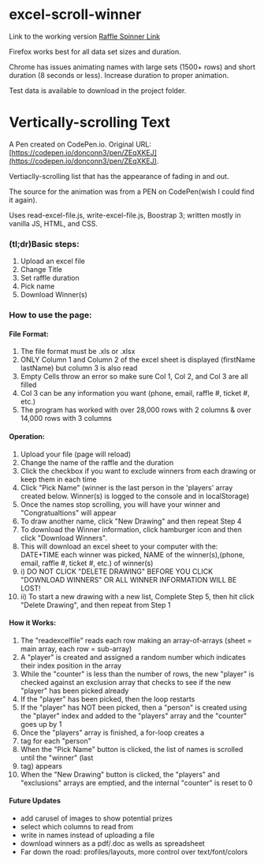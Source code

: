 # excel-scroll-winner
Link to the working version [Raffle Spinner Link](https://raffle-spinner.000webhostapp.com) 

Firefox works best for all data set sizes and duration.

Chrome has issues animating names with large sets (1500+ rows) and short duration (8 seconds or less). Increase duration to proper animation.

Test data is available to download in the project folder.

# Vertically-scrolling Text

A Pen created on CodePen.io. Original URL: [https://codepen.io/donconn3/pen/ZEqXKEJ](https://codepen.io/donconn3/pen/ZEqXKEJ).

Vertiaclly-scrolling list that has the appearance of fading in and out.

The source for the animation was from a PEN on CodePen(wish I could find it again).

Uses read-excel-file.js, write-excel-file.js, Boostrap 3; written mostly in vanilla JS, HTML, and CSS. 
<h3>(tl;dr)Basic steps:</h3>
<ol>
  <li>Upload an excel file</li>
 <li>Change Title</li>
 <li>Set raffle duration</li>
 <li>Pick name</li>
 <li>Download Winner(s) </li>
</ol>
  
<h3>How to use the page:</h3>
  <h4>File Format:</h4>
  <ol>
    <li>The file format must be .xls or .xlsx</li>
<li>ONLY Column 1 and Column 2 of the excel sheet is displayed (firstName lastName) but column 3 is also read
<li>Empty Cells throw an error so make sure Col 1, Col 2, and Col 3 are all filled
<li>Col 3 can be any information you want (phone, email, raffle #, ticket #, etc.)
<li>The program has worked with over 28,000 rows with 2 columns & over 14,000 rows with 3 columns
  </ol>
  <h4>Operation:</h4>
  <ol>
<li>Upload your file (page will reload)
  <li>Change the name of the raffle and the duration</li>
    <li>Click the checkbox if you want to exclude winners from each drawing or keep them in each time</li>
<li>Click "Pick Name" (winner is the last person in the 'players' array created below. Winner(s) is logged to the console and in localStorage)
<li>Once the names stop scrolling, you will have your winner and "Congratualtions" will appear
<li>To draw another name, click "New Drawing" and then repeat Step 4
<li>To download the Winner information, click hamburger icon and then click "Download Winners".
<li>This will download an excel sheet to your computer with the: DATE+TIME each winner was picked, NAME of the winner(s),(phone, email, raffle #, ticket #, etc.) of winner(s) 
<li>i) DO NOT CLICK "DELETE DRAWING" BEFORE YOU CLICK "DOWNLOAD WINNERS" OR ALL WINNER INFORMATION WILL BE LOST!</strong>
<li>ii) To start a new drawing with a new list, Complete Step 5, then hit click "Delete Drawing", and then repeat from Step 1
  </ol>

  <h4>How it Works:</h4>
  <ol>
<li>The "readexcelfile" reads each row making an array-of-arrays (sheet = main array, each row = sub-array)
<li>A "player" is created and assigned a random number which indicates their index position in the array
<li>While the "counter" is less than the number of rows, 
    the new "player" is checked against an exclusion array that checks to see if the new "player" has been picked already
<li>If the "player" has been picked, then the loop restarts
<li>If the "player" has NOT been picked, then a "person" is created using the "player" index 
    and added to the "players" array and the "counter" goes up by 1
<li> Once the "players" array is finished, a for-loop creates a <li> tag for each "person"
<li>When the "Pick Name" button is clicked, the list of names is scrolled until the "winner" (last <li> tag) appears
<li> When the "New Drawing" button is clicked, the "players" and  "exclusions" arrays are emptied, and the internal "counter" is reset to 0
  </ol>
  
<h4>Future Updates</h4>
<ul>
  <li>add carusel of images to show potential prizes</li>
  <li>select which columns to read from</li>
  <li>write in names instead of uploading a file</li>
  <li>download winners as a pdf/.doc as wells as spreadsheet</li>
  <li>Far down the road: profiles/layouts, more control over text/font/colors</li>
</ul>

